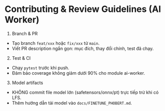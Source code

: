 # Contributing & Review Guidelines (AI Worker)

1) Branch & PR
- Tạo branch `feat/xxx` hoặc `fix/xxx` từ `main`.
- Viết PR description ngắn gọn: mục đích, thay đổi chính, test đã chạy.

2) Test & CI
- Chạy `pytest` trước khi push.
- Đảm bảo coverage không giảm dưới 90% cho module ai-worker.

3) Model artifacts
- KHÔNG commit file model lớn (safetensors/onnx/pt) trực tiếp trừ khi có LFS.
- Thêm hướng dẫn tải model vào `docs/FINETUNE_PHOBERT.md`.
